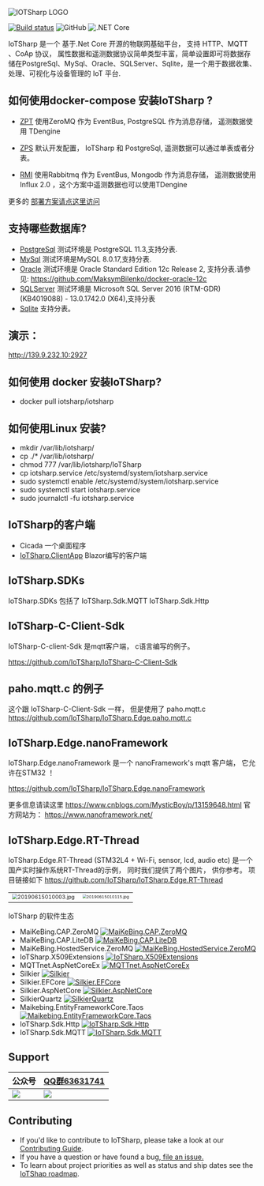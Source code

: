 ![IOTSharp LOGO](docs/images/350x100.png)  

[![Build status](https://ci.appveyor.com/api/projects/status/5o23f5vss89ct2lw/branch/master?svg=true)](https://ci.appveyor.com/project/MaiKeBing/iotsharp/branch/master)
![GitHub](https://img.shields.io/github/license/iotsharp/iotsharp.svg)
![.NET Core](https://github.com/IoTSharp/IoTSharp/workflows/.NET%20Core/badge.svg?branch=master)

IoTSharp 是一个 基于.Net Core 开源的物联网基础平台， 支持 HTTP、MQTT 、CoAp 协议， 属性数据和遥测数据协议简单类型丰富，简单设置即可将数据存储在PostgreSql、MySql、Oracle、SQLServer、Sqlite，是一个用于数据收集、处理、可视化与设备管理的 IoT 平台.



## 如何使用docker-compose  安装IoTSharp ?

 * [ZPT](https://github.com/IoTSharp/IoTSharp/tree/master/Deployments/zeromq_taos) 使用ZeroMQ 作为 EventBus, PostgreSQL 作为消息存储， 遥测数据使用  TDengine  

 * [ZPS](https://github.com/IoTSharp/IoTSharp/tree/master/Deployments/zeromq_sharding)  默认开发配置，  IoTSharp 和 PostgreSql, 遥测数据可以通过单表或者分表。 

 * [RMI](https://github.com/IoTSharp/IoTSharp/tree/master/Deployments/rabbit_mongo_influx) 使用Rabbitmq 作为 EventBus, Mongodb 作为消息存储， 遥测数据使用Influx 2.0 ，这个方案中遥测数据也可以使用TDengine

 更多的 [部署方案请点这里访问](https://github.com/IoTSharp/IoTSharp/tree/master/Deployments)


## 支持哪些数据库?

 *  [PostgreSql](IoTSharp/appsettings.PostgreSql.json) 测试环境是   PostgreSQL 11.3,支持分表.
 *  [MySql](IoTSharp/appsettings.MySql.json)  测试环境是MySQL 8.0.17,支持分表.
 *  [Oracle](IoTSharp/appsettings.Oracle.json)  测试环境是 Oracle Standard Edition 12c Release 2, 支持分表.请参见: https://github.com/MaksymBilenko/docker-oracle-12c
 *  [SQLServer](IoTSharp/appsettings.SQLServer.json) 测试环境是  Microsoft SQL Server 2016 (RTM-GDR) (KB4019088) - 13.0.1742.0 (X64),支持分表
 *  [Sqlite](IoTSharp/appsettings.Sqlite.json)  支持分表。

## 演示：
  http://139.9.232.10:2927


## 如何使用 docker 安装IoTSharp?

  -  docker pull iotsharp/iotsharp


## 如何使用Linux 安装?

 -  mkdir  /var/lib/iotsharp/
 -	cp ./*  /var/lib/iotsharp/
 -	chmod 777 /var/lib/iotsharp/IoTSharp
 -	cp  iotsharp.service   /etc/systemd/system/iotsharp.service
 -	sudo systemctl enable  /etc/systemd/system/iotsharp.service 
 -	sudo systemctl start  iotsharp.service 
 -	sudo journalctl -fu  iotsharp.service 

## IoTSharp的客户端
 - Cicada     一个桌面程序
 -    [IoTSharp.ClientApp](IoTSharp.ClientApp)  Blazor编写的客户端

##  IoTSharp.SDKs

IoTSharp.SDKs  包括了 IoTSharp.Sdk.MQTT  IoTSharp.Sdk.Http  

 

## IoTSharp-C-Client-Sdk

IoTSharp-C-client-Sdk 是mqtt客户端， c语言编写的例子。 

 https://github.com/IoTSharp/IoTSharp-C-Client-Sdk

## paho.mqtt.c 的例子

这个跟 IoTSharp-C-Client-Sdk 一样， 但是使用了 paho.mqtt.c
 https://github.com/IoTSharp/IoTSharp.Edge.paho.mqtt.c

## IoTSharp.Edge.nanoFramework

IoTSharp.Edge.nanoFramework 是一个 nanoFramework's mqtt 客户端， 它允许在STM32 ！

  https://github.com/IoTSharp/IoTSharp.Edge.nanoFramework

更多信息请读这里 https://www.cnblogs.com/MysticBoy/p/13159648.html
官方网站为：  https://www.nanoframework.net/ 

##  IoTSharp.Edge.RT-Thread

IoTSharp.Edge.RT-Thread (STM32L4 + Wi-Fi, sensor, lcd, audio etc) 是一个国产实时操作系统RT-Thread的示例， 同时我们提供了两个图片， 供你参考。 项目链接如下 https://github.com/IoTSharp/IoTSharp.Edge.RT-Thread

|                                                              |                                                              |
| ------------------------------------------------------------ | ------------------------------------------------------------ |
| <img src="docs/images/20190615010003.jpg" alt="20190615010003.jpg" style="zoom: 67%;" /> | <img src="docs/images/20190615010115.jpg" alt="20190615010115.jpg" style="zoom: 50%;" /> |

IoTSharp 的软件生态

- MaiKeBing.CAP.ZeroMQ [![MaiKeBing.CAP.ZeroMQ](https://img.shields.io/nuget/v/MaiKeBing.CAP.ZeroMQ.svg)](https://www.nuget.org/packages/MaiKeBing.CAP.ZeroMQ/)
- MaiKeBing.CAP.LiteDB  [![MaiKeBing.CAP.LiteDB](https://img.shields.io/nuget/v/MaiKeBing.CAP.LiteDB.svg)](https://www.nuget.org/packages/MaiKeBing.CAP.LiteDB/)
- MaiKeBing.HostedService.ZeroMQ  [![MaiKeBing.HostedService.ZeroMQ](https://img.shields.io/nuget/v/MaiKeBing.HostedService.ZeroMQ.svg)](https://www.nuget.org/packages/MaiKeBing.HostedService.ZeroMQ/)
- IoTSharp.X509Extensions  [![IoTSharp.X509Extensions](https://img.shields.io/nuget/v/IoTSharp.X509Extensions.svg)](https://www.nuget.org/packages/IoTSharp.X509Extensions/)
- MQTTnet.AspNetCoreEx  [![MQTTnet.AspNetCoreEx](https://img.shields.io/nuget/v/MQTTnet.AspNetCoreEx.svg)](https://www.nuget.org/packages/MQTTnet.AspNetCoreEx/)
- Silkier    [![Silkier](https://img.shields.io/nuget/v/Silkier.svg)](https://www.nuget.org/packages/Silkier/) 
- Silkier.EFCore   [![Silkier.EFCore](https://img.shields.io/nuget/v/Silkier.EFCore.svg)](https://www.nuget.org/packages/Silkier.EFCore/)
- Silkier.AspNetCore  [![Silkier.AspNetCore](https://img.shields.io/nuget/v/Silkier.AspNetCore.svg)](https://www.nuget.org/packages/Silkier.AspNetCore/)
- SilkierQuartz   [![SilkierQuartz](https://img.shields.io/nuget/v/SilkierQuartz.svg)](https://www.nuget.org/packages/SilkierQuartz/)
- Maikebing.EntityFrameworkCore.Taos   [![Maikebing.EntityFrameworkCore.Taos](https://img.shields.io/nuget/v/Maikebing.EntityFrameworkCore.Taos.svg)](https://www.nuget.org/packages/Maikebing.EntityFrameworkCore.Taos/)
- IoTSharp.Sdk.Http   [![IoTSharp.Sdk.Http](https://img.shields.io/nuget/v/IoTSharp.Sdk.Http.svg)](https://www.nuget.org/packages/IoTSharp.Sdk.Http/)
- IoTSharp.Sdk.MQTT   [![IoTSharp.Sdk.MQTT](https://img.shields.io/nuget/v/IoTSharp.Sdk.MQTT.svg)](https://www.nuget.org/packages/IoTSharp.Sdk.MQTT/)

## Support

| 公众号 |    [QQ群63631741](https://jq.qq.com/?_wv=1027&k=HJ7h3gbO)  |
| ------ | ---- |
| ![](docs/images/qrcode.jpg) | ![](docs/images/IoTSharpQQGruop.png) |

## Contributing
 - If you'd like to contribute to IoTSharp, please take a look at our [Contributing Guide](contributing.md).
 - If you have a question or have found a bug,[ file an issue.](https://github.com/IoTSharp/IoTSharp/issues)
 - To learn about project priorities as well as status and ship dates see the [IoTShap roadmap](roadmap.md).

